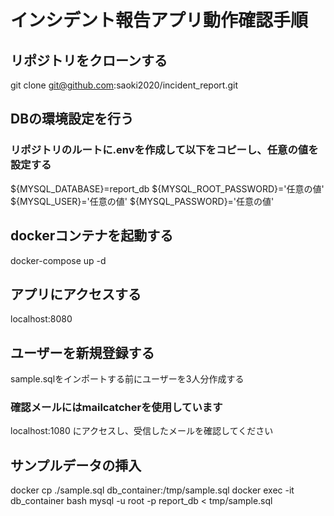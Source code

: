 # インシデント報告アプリ動作確認手順

## リポジトリをクローンする
git clone git@github.com:saoki2020/incident_report.git

## DBの環境設定を行う
### リポジトリのルートに.envを作成して以下をコピーし、任意の値を設定する
${MYSQL_DATABASE}=report_db
${MYSQL_ROOT_PASSWORD}='任意の値'
${MYSQL_USER}='任意の値'
${MYSQL_PASSWORD}='任意の値'

## dockerコンテナを起動する
docker-compose up -d

## アプリにアクセスする
localhost:8080

## ユーザーを新規登録する
sample.sqlをインポートする前にユーザーを3人分作成する

### 確認メールにはmailcatcherを使用しています
localhost:1080
にアクセスし、受信したメールを確認してください

## サンプルデータの挿入
docker cp ./sample.sql db_container:/tmp/sample.sql
docker exec -it db_container bash
mysql -u root -p report_db < tmp/sample.sql
